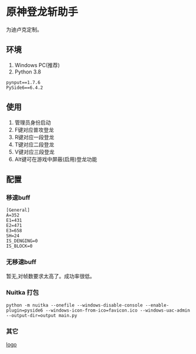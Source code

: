 # 原神登龙斩助手

为迪卢克定制。

## 环境
1. Windows PC(推荐)
2. Python 3.8
```
pynput==1.7.6
PySide6==6.4.2
```

## 使用
1. 管理员身份启动
2. F键对应普攻登龙
3. R键对应一段登龙
4. T键对应二段登龙
5. V键对应三段登龙
6. Alt键可在游戏中屏蔽(启用)登龙功能
   
## 配置
### 移速buff
```
[General]
A=352
E1=431
E2=471
E3=658
SH=24
IS_DENGING=0
IS_BLOCK=0
```
### 无移速buff
暂无,对帧数要求太高了。成功率很低。

### Nuitka 打包
```
python -m nuitka --onefile --windows-disable-console --enable-plugin=pyside6 --windows-icon-from-ico=favicon.ico --windows-uac-admin --output-dir=output main.py
```

### 其它
[logo](https://www.logosc.cn/logo/favicon?s=%E7%99%BB%E9%BE%99)




